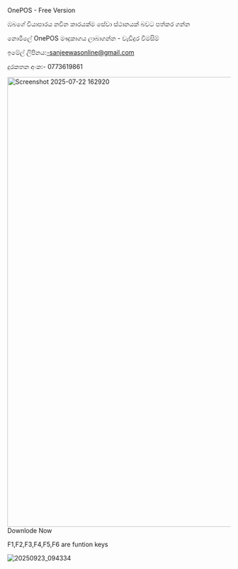 OnePOS - Free Version 

ඹබගේ වියාපාරය නවින කාරයක්ම සේවා ස්ථානයක් බවට පත්කර ගන්න

නොමිලේ OnePOS මෟදුකාගය ලාබාගන්න - වැඩිදුර විමසිම් 

ඉමේල් ලිපිනය:-sanjeewasonline@gmail.com

දුරකතන අංක:- 0773619861

<img width="1215" height="1013" alt="Screenshot 2025-07-22 162920" src="https://github.com/user-attachments/assets/750d3c8b-9f92-4c42-b41c-f2926ec93466" />
Downlode Now

F1,F2,F3,F4,F5,F6 are funtion keys

![20250923_094334](https://github.com/user-attachments/assets/5a084f03-bd59-45b3-92ce-2b5f55f913a7)
